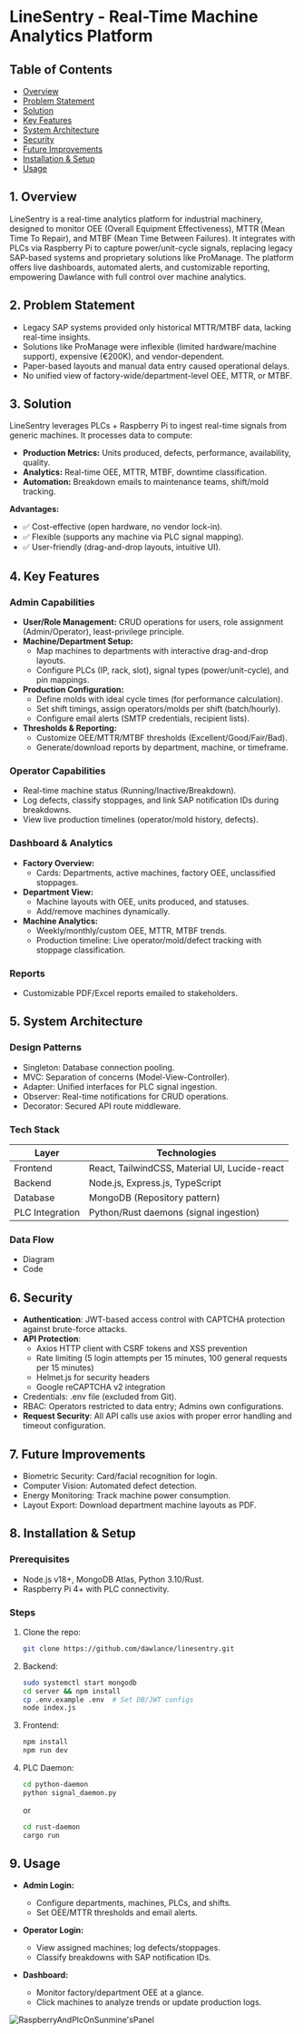 # LineSentry - Real-Time Machine Analytics Platform

## Table of Contents
- [Overview](#overview)
- [Problem Statement](#problem-statement)
- [Solution](#solution)
- [Key Features](#key-features)
- [System Architecture](#system-architecture)
- [Security](#security)
- [Future Improvements](#future-improvements)
- [Installation & Setup](#installation--setup)
- [Usage](#usage)

## 1. Overview <a name="overview"></a>
LineSentry is a real-time analytics platform for industrial machinery, designed to monitor OEE (Overall Equipment Effectiveness), MTTR (Mean Time To Repair), and MTBF (Mean Time Between Failures). It integrates with PLCs via Raspberry Pi to capture power/unit-cycle signals, replacing legacy SAP-based systems and proprietary solutions like ProManage. The platform offers live dashboards, automated alerts, and customizable reporting, empowering Dawlance with full control over machine analytics.

## 2. Problem Statement <a name="problem-statement"></a>
- Legacy SAP systems provided only historical MTTR/MTBF data, lacking real-time insights.
- Solutions like ProManage were inflexible (limited hardware/machine support), expensive (€200K), and vendor-dependent.
- Paper-based layouts and manual data entry caused operational delays.
- No unified view of factory-wide/department-level OEE, MTTR, or MTBF.

## 3. Solution <a name="solution"></a>
LineSentry leverages PLCs + Raspberry Pi to ingest real-time signals from generic machines. It processes data to compute:
- **Production Metrics:** Units produced, defects, performance, availability, quality.
- **Analytics:** Real-time OEE, MTTR, MTBF, downtime classification.
- **Automation:** Breakdown emails to maintenance teams, shift/mold tracking.

**Advantages:**
- ✅ Cost-effective (open hardware, no vendor lock-in).
- ✅ Flexible (supports any machine via PLC signal mapping).
- ✅ User-friendly (drag-and-drop layouts, intuitive UI).

## 4. Key Features <a name="key-features"></a>

### Admin Capabilities
- **User/Role Management:** CRUD operations for users, role assignment (Admin/Operator), least-privilege principle.
- **Machine/Department Setup:**
  - Map machines to departments with interactive drag-and-drop layouts.
  - Configure PLCs (IP, rack, slot), signal types (power/unit-cycle), and pin mappings.
- **Production Configuration:**
  - Define molds with ideal cycle times (for performance calculation).
  - Set shift timings, assign operators/molds per shift (batch/hourly).
  - Configure email alerts (SMTP credentials, recipient lists).
- **Thresholds & Reporting:**
  - Customize OEE/MTTR/MTBF thresholds (Excellent/Good/Fair/Bad).
  - Generate/download reports by department, machine, or timeframe.

### Operator Capabilities
- Real-time machine status (Running/Inactive/Breakdown).
- Log defects, classify stoppages, and link SAP notification IDs during breakdowns.
- View live production timelines (operator/mold history, defects).

### Dashboard & Analytics
- **Factory Overview:**
  - Cards: Departments, active machines, factory OEE, unclassified stoppages.
- **Department View:**
  - Machine layouts with OEE, units produced, and statuses.
  - Add/remove machines dynamically.
- **Machine Analytics:**
  - Weekly/monthly/custom OEE, MTTR, MTBF trends.
  - Production timeline: Live operator/mold/defect tracking with stoppage classification.

### Reports
- Customizable PDF/Excel reports emailed to stakeholders.

## 5. System Architecture <a name="system-architecture"></a>

### Design Patterns
- Singleton: Database connection pooling.
- MVC: Separation of concerns (Model-View-Controller).
- Adapter: Unified interfaces for PLC signal ingestion.
- Observer: Real-time notifications for CRUD operations.
- Decorator: Secured API route middleware.

### Tech Stack
| Layer | Technologies |
|-------|-------------|
| Frontend | React, TailwindCSS, Material UI, Lucide-react |
| Backend | Node.js, Express.js, TypeScript |
| Database | MongoDB (Repository pattern) |
| PLC Integration | Python/Rust daemons (signal ingestion) |

### Data Flow
- Diagram
- Code

## 6. Security <a name="security"></a>
- **Authentication**: JWT-based access control with CAPTCHA protection against brute-force attacks.
- **API Protection**: 
  - Axios HTTP client with CSRF tokens and XSS prevention
  - Rate limiting (5 login attempts per 15 minutes, 100 general requests per 15 minutes)
  - Helmet.js for security headers
  - Google reCAPTCHA v2 integration
- Credentials: .env file (excluded from Git).
- RBAC: Operators restricted to data entry; Admins own configurations.
- **Request Security**: All API calls use axios with proper error handling and timeout configuration.

## 7. Future Improvements <a name="future-improvements"></a>
- Biometric Security: Card/facial recognition for login.
- Computer Vision: Automated defect detection.
- Energy Monitoring: Track machine power consumption.
- Layout Export: Download department machine layouts as PDF.

## 8. Installation & Setup <a name="installation--setup"></a>

### Prerequisites
- Node.js v18+, MongoDB Atlas, Python 3.10/Rust.
- Raspberry Pi 4+ with PLC connectivity.

### Steps
1. Clone the repo:
   ```bash
   git clone https://github.com/dawlance/linesentry.git
   ```
2. Backend:
   ```bash
   sudo systemctl start mongodb
   cd server && npm install
   cp .env.example .env  # Set DB/JWT configs
   node index.js
   ```
3. Frontend:
   ```bash
   npm install
   npm run dev
   ```
4. PLC Daemon:
   ```bash
   cd python-daemon
   python signal_daemon.py
   ```
   or
   ```bash
   cd rust-daemon
   cargo run
   ```
   
## 9. Usage <a name="usage"></a>

- **Admin Login:**
  - Configure departments, machines, PLCs, and shifts.
  - Set OEE/MTTR thresholds and email alerts.

- **Operator Login:**
  - View assigned machines; log defects/stoppages.
  - Classify breakdowns with SAP notification IDs.

- **Dashboard:**
  - Monitor factory/department OEE at a glance.
  - Click machines to analyze trends or update production logs.
 

![RaspberryAndPlcOnSunmine'sPanel](https://github.com/user-attachments/assets/b0f91650-aa3b-4ba2-843a-97636a556941)

